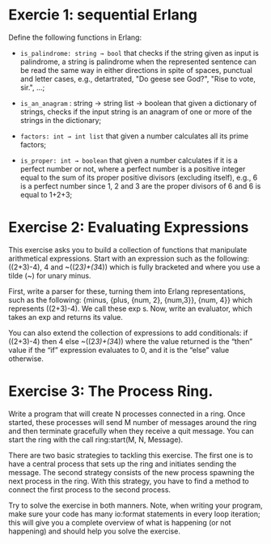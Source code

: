 # Exercie 1: sequential Erlang
Define the following functions in Erlang:

- `is_palindrome: string → bool` that checks if the string given as input is palindrome, a string is palindrome when the represented sentence can be read the same way in either directions in spite of spaces, punctual and letter cases, e.g., detartrated, "Do geese see God?", "Rise to vote, sir.", ...;

- `is_an_anagram` : string → string list → boolean that given a dictionary of strings, checks if the input string is an anagram of one or more of the strings in the dictionary;
- `factors: int → int list` that given a number calculates all its prime factors;
- `is_proper: int → boolean` that given a number calculates if it is a perfect number or not, where a perfect number is a positive integer equal to the sum of its proper positive divisors (excluding itself), e.g., 6 is a perfect number since 1, 2 and 3 are the proper divisors of 6 and 6 is equal to 1+2+3;

# Exercise 2: Evaluating Expressions

This exercise asks you to build a collection of functions that manipulate arithmetical expressions. Start with an expression such as the following: ((2+3)-4), 4 and ~((2*3)+(3*4)) which is fully bracketed and where you use a tilde (~) for unary minus.

First, write a parser for these, turning them into Erlang representations, such as the following: {minus, {plus, {num, 2}, {num,3}}, {num, 4}} which represents ((2+3)-4). We call these exp s. Now, write an evaluator, which takes an exp and returns its value.

You can also extend the collection of expressions to add conditionals: if ((2+3)-4) then 4 else ~((2*3)+(3*4)) where the value returned is the “then” value if the “if” expression evaluates to 0, and it is the “else” value otherwise.

# Exercise 3: The Process Ring.

Write a program that will create N processes connected in a ring. Once started, these processes will send M number of messages around the ring and then terminate gracefully when they receive a quit message. You can start the ring with the call ring:start(M, N, Message).

There are two basic strategies to tackling this exercise. The first one is to have a central process that sets up the ring and initiates sending the message. The second strategy consists of the new process spawning the next process in the ring. With this strategy, you have to find a method to connect the first process to the second process.

Try to solve the exercise in both manners. Note, when writing your program, make sure your code has many io:format statements in every loop iteration; this will give you a complete overview of what is happening (or not happening) and should help you solve the exercise.
